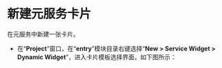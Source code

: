 # 新建元服务卡片

在元服务中新建一张卡片。

- 在“**Project**”窗口，在“**entry**”模块目录右键选择“**New > Service Widget > Dynamic Widget**”，进入卡片模板选择界面，如下图所示：